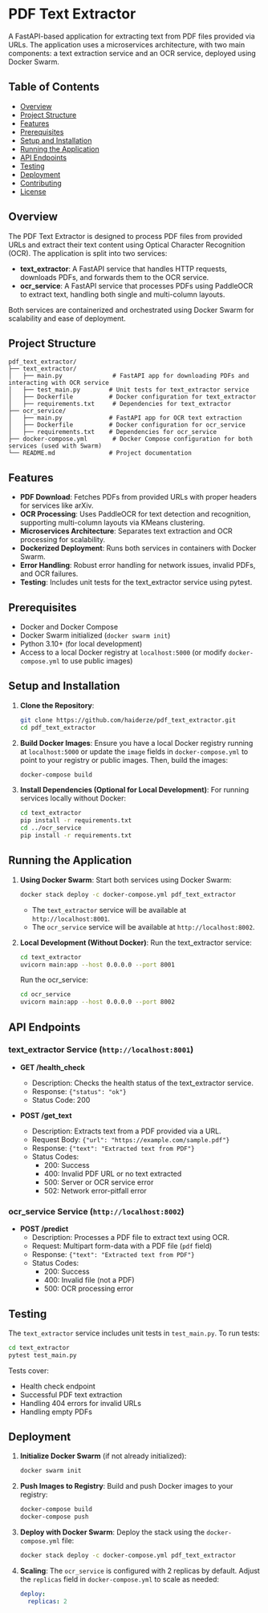 # PDF Text Extractor

A FastAPI-based application for extracting text from PDF files provided via URLs. The application uses a microservices architecture, with two main components: a text extraction service and an OCR service, deployed using Docker Swarm.

## Table of Contents
- [Overview](#overview)
- [Project Structure](#project-structure)
- [Features](#features)
- [Prerequisites](#prerequisites)
- [Setup and Installation](#setup-and-installation)
- [Running the Application](#running-the-application)
- [API Endpoints](#api-endpoints)
- [Testing](#testing)
- [Deployment](#deployment)
- [Contributing](#contributing)
- [License](#license)

## Overview
The PDF Text Extractor is designed to process PDF files from provided URLs and extract their text content using Optical Character Recognition (OCR). The application is split into two services:
- **text_extractor**: A FastAPI service that handles HTTP requests, downloads PDFs, and forwards them to the OCR service.
- **ocr_service**: A FastAPI service that processes PDFs using PaddleOCR to extract text, handling both single and multi-column layouts.

Both services are containerized and orchestrated using Docker Swarm for scalability and ease of deployment.

## Project Structure
```
pdf_text_extractor/
├── text_extractor/
│   ├── main.py              # FastAPI app for downloading PDFs and interacting with OCR service
│   ├── test_main.py        # Unit tests for text_extractor service
│   ├── Dockerfile          # Docker configuration for text_extractor
│   ├── requirements.txt     # Dependencies for text_extractor
├── ocr_service/
│   ├── main.py             # FastAPI app for OCR text extraction
│   ├── Dockerfile          # Docker configuration for ocr_service
│   ├── requirements.txt    # Dependencies for ocr_service
├── docker-compose.yml       # Docker Compose configuration for both services (used with Swarm)
└── README.md               # Project documentation
```

## Features
- **PDF Download**: Fetches PDFs from provided URLs with proper headers for services like arXiv.
- **OCR Processing**: Uses PaddleOCR for text detection and recognition, supporting multi-column layouts via KMeans clustering.
- **Microservices Architecture**: Separates text extraction and OCR processing for scalability.
- **Dockerized Deployment**: Runs both services in containers with Docker Swarm.
- **Error Handling**: Robust error handling for network issues, invalid PDFs, and OCR failures.
- **Testing**: Includes unit tests for the text_extractor service using pytest.

## Prerequisites
- Docker and Docker Compose
- Docker Swarm initialized (`docker swarm init`)
- Python 3.10+ (for local development)
- Access to a local Docker registry at `localhost:5000` (or modify `docker-compose.yml` to use public images)

## Setup and Installation
1. **Clone the Repository**:
   ```bash
   git clone https://github.com/haiderze/pdf_text_extractor.git
   cd pdf_text_extractor
   ```

2. **Build Docker Images**:
   Ensure you have a local Docker registry running at `localhost:5000` or update the `image` fields in `docker-compose.yml` to point to your registry or public images. Then, build the images:
   ```bash
   docker-compose build
   ```

3. **Install Dependencies (Optional for Local Development)**:
   For running services locally without Docker:
   ```bash
   cd text_extractor
   pip install -r requirements.txt
   cd ../ocr_service
   pip install -r requirements.txt
   ```

## Running the Application
1. **Using Docker Swarm**:
   Start both services using Docker Swarm:
   ```bash
   docker stack deploy -c docker-compose.yml pdf_text_extractor
   ```
   - The `text_extractor` service will be available at `http://localhost:8001`.
   - The `ocr_service` service will be available at `http://localhost:8002`.

2. **Local Development (Without Docker)**:
   Run the text_extractor service:
   ```bash
   cd text_extractor
   uvicorn main:app --host 0.0.0.0 --port 8001
   ```
   Run the ocr_service:
   ```bash
   cd ocr_service
   uvicorn main:app --host 0.0.0.0 --port 8002
   ```

## API Endpoints
### text_extractor Service (`http://localhost:8001`)
- **GET /health_check**
  - Description: Checks the health status of the text_extractor service.
  - Response: `{"status": "ok"}`
  - Status Code: 200

- **POST /get_text**
  - Description: Extracts text from a PDF provided via a URL.
  - Request Body: `{"url": "https://example.com/sample.pdf"}`
  - Response: `{"text": "Extracted text from PDF"}`
  - Status Codes:
    - 200: Success
    - 400: Invalid PDF URL or no text extracted
    - 500: Server or OCR service error
    - 502: Network error-pitfall error

### ocr_service Service (`http://localhost:8002`)
- **POST /predict**
  - Description: Processes a PDF file to extract text using OCR.
  - Request: Multipart form-data with a PDF file (`pdf` field)
  - Response: `{"text": "Extracted text from PDF"}`
  - Status Codes:
    - 200: Success
    - 400: Invalid file (not a PDF)
    - 500: OCR processing error

## Testing
The `text_extractor` service includes unit tests in `test_main.py`. To run tests:
```bash
cd text_extractor
pytest test_main.py
```

Tests cover:
- Health check endpoint
- Successful PDF text extraction
- Handling 404 errors for invalid URLs
- Handling empty PDFs

## Deployment
1. **Initialize Docker Swarm** (if not already initialized):
   ```bash
   docker swarm init
   ```

2. **Push Images to Registry**:
   Build and push Docker images to your registry:
   ```bash
   docker-compose build
   docker-compose push
   ```

3. **Deploy with Docker Swarm**:
   Deploy the stack using the `docker-compose.yml` file:
   ```bash
   docker stack deploy -c docker-compose.yml pdf_text_extractor
   ```

4. **Scaling**:
   The `ocr_service` is configured with 2 replicas by default. Adjust the `replicas` field in `docker-compose.yml` to scale as needed:
   ```yaml
   deploy:
     replicas: 2
   ```
